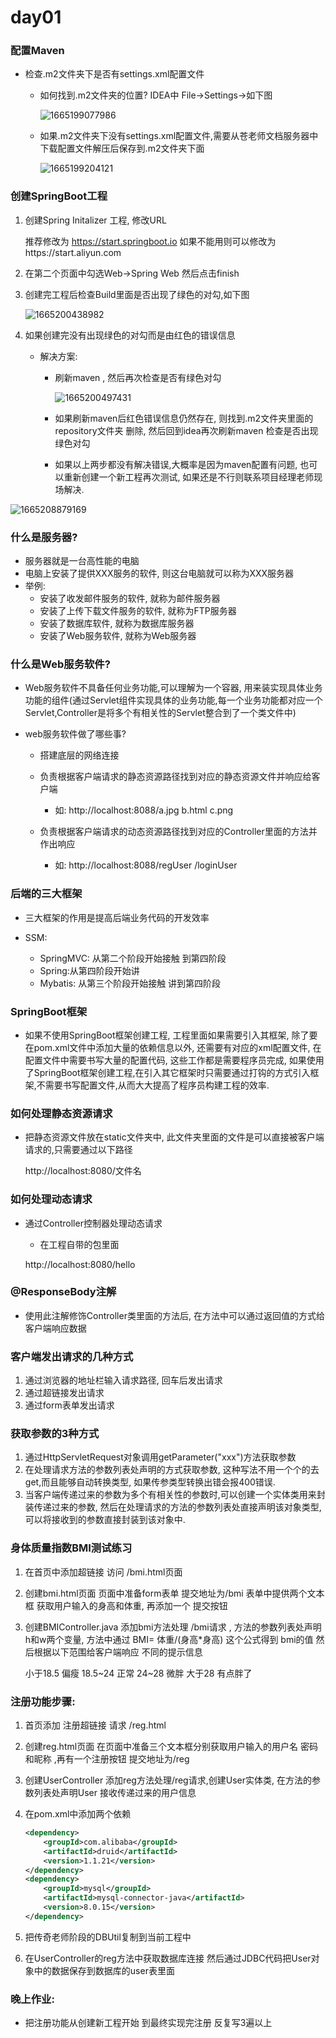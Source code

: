 # day01  

### 配置Maven

- 检查.m2文件夹下是否有settings.xml配置文件 

  - 如何找到.m2文件夹的位置?  IDEA中 File->Settings->如下图

    ![1665199077986](1665199077986.png)

  - 如果.m2文件夹下没有settings.xml配置文件,需要从苍老师文档服务器中下载配置文件解压后保存到.m2文件夹下面

    ![1665199204121](1665199204121.png)

### 创建SpringBoot工程

1. 创建Spring Initalizer  工程,  修改URL

   推荐修改为 https://start.springboot.io  如果不能用则可以修改为https://start.aliyun.com 

2. 在第二个页面中勾选Web->Spring Web 然后点击finish 

3. 创建完工程后检查Build里面是否出现了绿色的对勾,如下图

   ![1665200438982](1665200438982.png)

4. 如果创建完没有出现绿色的对勾而是由红色的错误信息

   - 解决方案:

     - 刷新maven   , 然后再次检查是否有绿色对勾

       ![1665200497431](1665200497431.png)

     - 如果刷新maven后红色错误信息仍然存在, 则找到.m2文件夹里面的repository文件夹 删除, 然后回到idea再次刷新maven 检查是否出现绿色对勾
     - 如果以上两步都没有解决错误,大概率是因为maven配置有问题, 也可以重新创建一个新工程再次测试, 如果还是不行则联系项目经理老师现场解决.

   

![1665208879169](1665208879169.png)

### 什么是服务器?

- 服务器就是一台高性能的电脑
- 电脑上安装了提供XXX服务的软件, 则这台电脑就可以称为XXX服务器
- 举例:
  - 安装了收发邮件服务的软件, 就称为邮件服务器 
  - 安装了上传下载文件服务的软件, 就称为FTP服务器  
  - 安装了数据库软件, 就称为数据库服务器
  - 安装了Web服务软件, 就称为Web服务器

### 什么是Web服务软件?

- Web服务软件不具备任何业务功能,可以理解为一个容器, 用来装实现具体业务功能的组件(通过Servlet组件实现具体的业务功能,每一个业务功能都对应一个Servlet,Controller是将多个有相关性的Servlet整合到了一个类文件中)

- web服务软件做了哪些事? 

  - 搭建底层的网络连接

  - 负责根据客户端请求的静态资源路径找到对应的静态资源文件并响应给客户端

    - 如:  http://localhost:8088/a.jpg        b.html        c.png

  - 负责根据客户端请求的动态资源路径找到对应的Controller里面的方法并作出响应

    - 如: http://localhost:8088/regUser           /loginUser        

### 后端的三大框架

- 三大框架的作用是提高后端业务代码的开发效率

- SSM:
  - SpringMVC: 从第二个阶段开始接触 到第四阶段  
  - Spring:从第四阶段开始讲  
  - Mybatis: 从第三个阶段开始接触 讲到第四阶段  

### SpringBoot框架

- 如果不使用SpringBoot框架创建工程, 工程里面如果需要引入其框架, 除了要在pom.xml文件中添加大量的依赖信息以外, 还需要有对应的xml配置文件, 在配置文件中需要书写大量的配置代码, 这些工作都是需要程序员完成,  如果使用了SpringBoot框架创建工程,在引入其它框架时只需要通过打钩的方式引入框架,不需要书写配置文件,从而大大提高了程序员构建工程的效率.  



### 如何处理静态资源请求

- 把静态资源文件放在static文件夹中, 此文件夹里面的文件是可以直接被客户端请求的,只需要通过以下路径

  http://localhost:8080/文件名

### 如何处理动态请求

- 通过Controller控制器处理动态请求     

  - 在工程自带的包里面

  http://localhost:8080/hello 

### @ResponseBody注解

- 使用此注解修饰Controller类里面的方法后, 在方法中可以通过返回值的方式给客户端响应数据

### 客户端发出请求的几种方式

1. 通过浏览器的地址栏输入请求路径, 回车后发出请求
2. 通过超链接发出请求  
3. 通过form表单发出请求

### 获取参数的3种方式

1. 通过HttpServletRequest对象调用getParameter("xxx")方法获取参数
2. 在处理请求方法的参数列表处声明的方式获取参数, 这种写法不用一个个的去get,而且能够自动转换类型,   如果传参类型转换出错会报400错误.  
3. 当客户端传递过来的参数为多个有相关性的参数时,可以创建一个实体类用来封装传递过来的参数, 然后在处理请求的方法的参数列表处直接声明该对象类型,可以将接收到的参数直接封装到该对象中.   

### 身体质量指数BMI测试练习

1. 在首页中添加超链接 访问 /bmi.html页面

2. 创建bmi.html页面  页面中准备form表单 提交地址为/bmi   表单中提供两个文本框 获取用户输入的身高和体重, 再添加一个 提交按钮 

3. 创建BMIController.java  添加bmi方法处理 /bmi请求 ,   方法的参数列表处声明h和w两个变量,   方法中通过 BMI= 体重/(身高*身高) 这个公式得到 bmi的值 然后根据以下范围给客户端响应 不同的提示信息

   小于18.5 偏瘦      18.5~24 正常         24~28 微胖     大于28  有点胖了



### 注册功能步骤:

1. 首页添加 注册超链接 请求 /reg.html

2. 创建reg.html页面   在页面中准备三个文本框分别获取用户输入的用户名 密码和昵称 ,再有一个注册按钮  提交地址为/reg

3. 创建UserController 添加reg方法处理/reg请求,创建User实体类, 在方法的参数列表处声明User 接收传递过来的用户信息

4. 在pom.xml中添加两个依赖 

   ```xml
   <dependency>
       <groupId>com.alibaba</groupId>
       <artifactId>druid</artifactId>
       <version>1.1.21</version>
   </dependency>
   <dependency>
       <groupId>mysql</groupId>
       <artifactId>mysql-connector-java</artifactId>
       <version>8.0.15</version>
   </dependency>
   ```

5. 把传奇老师阶段的DBUtil复制到当前工程中

6. 在UserController的reg方法中获取数据库连接 然后通过JDBC代码把User对象中的数据保存到数据库的user表里面





### 晚上作业:

- 把注册功能从创建新工程开始 到最终实现完注册   反复写3遍以上  

